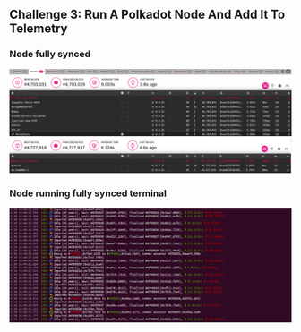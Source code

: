 ## Challenge 3: Run A Polkadot Node And Add It To Telemetry

### Node fully synced
![Node fully synced](./kusama_node_synced.png)
![Node fully synced +24hs](./kusama_node_plus24hs.png)

### Node running fully synced terminal
![Node running fully synced terminal](./node_running_kusama.png)
